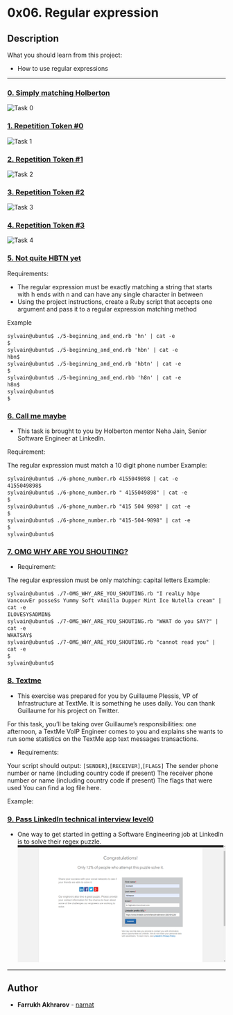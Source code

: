 # 0x06. Regular expression

## Description
What you should learn from this project:
* How to use regular expressions
---

### [0. Simply matching Holberton](./0-simply_match_holberton.rb)
![Task 0](https://s3.amazonaws.com/intranet-projects-files/holbertonschool-sysadmin_devops/78/just-match-Holberton.png)


### [1. Repetition Token #0](./1-repetition_token_0.rb)
![Task 1](https://s3.amazonaws.com/intranet-projects-files/holbertonschool-sysadmin_devops/78/repetition-token-0.png)


### [2. Repetition Token #1](./2-repetition_token_1.rb)
![Task 2](https://s3.amazonaws.com/intranet-projects-files/holbertonschool-sysadmin_devops/78/repetition-token-1.png)


### [3. Repetition Token #2](./3-repetition_token_2.rb)
![Task 3](https://s3.amazonaws.com/intranet-projects-files/holbertonschool-sysadmin_devops/78/repetition-token-2.png)


### [4. Repetition Token #3](./4-repetition_token_3.rb)
![Task 4](https://s3.amazonaws.com/intranet-projects-files/holbertonschool-sysadmin_devops/78/repetition-token-3.png)


### [5. Not quite HBTN yet](./5-beginning_and_end.rb)
Requirements:

* The regular expression must be exactly matching a string that starts with h ends with n and can have any single character in between
* Using the project instructions, create a Ruby script that accepts one argument and pass it to a regular expression matching method

Example
```
sylvain@ubuntu$ ./5-beginning_and_end.rb 'hn' | cat -e
$
sylvain@ubuntu$ ./5-beginning_and_end.rb 'hbn' | cat -e
hbn$
sylvain@ubuntu$ ./5-beginning_and_end.rb 'hbtn' | cat -e
$
sylvain@ubuntu$ ./5-beginning_and_end.rbb 'h8n' | cat -e
h8n$
sylvain@ubuntu$
$
```
### [6. Call me maybe](./6-phone_number.rb)
* This task is brought to you by Holberton mentor Neha Jain, Senior Software Engineer at LinkedIn.

Requirement:

The regular expression must match a 10 digit phone number
Example:
```
sylvain@ubuntu$ ./6-phone_number.rb 4155049898 | cat -e
4155049898$
sylvain@ubuntu$ ./6-phone_number.rb " 4155049898" | cat -e
$
sylvain@ubuntu$ ./6-phone_number.rb "415 504 9898" | cat -e
$
sylvain@ubuntu$ ./6-phone_number.rb "415-504-9898" | cat -e
$
sylvain@ubuntu$
```

### [7. OMG WHY ARE YOU SHOUTING?](./7-OMG_WHY_ARE_YOU_SHOUTING.rb)
* Requirement:

The regular expression must be only matching: capital letters
Example:

```
sylvain@ubuntu$ ./7-OMG_WHY_ARE_YOU_SHOUTING.rb "I realLy hOpe VancouvEr posseSs Yummy Soft vAnilla Dupper Mint Ice Nutella cream" | cat -e
ILOVESYSADMIN$
sylvain@ubuntu$ ./7-OMG_WHY_ARE_YOU_SHOUTING.rb "WHAT do you SAY?" | cat -e
WHATSAY$
sylvain@ubuntu$ ./7-OMG_WHY_ARE_YOU_SHOUTING.rb "cannot read you" | cat -e
$
sylvain@ubuntu$
```

### [8. Textme](./100-textme.rb)
* This exercise was prepared for you by Guillaume Plessis, VP of Infrastructure at TextMe. It is something he uses daily. You can thank Guillaume for his project on Twitter.

For this task, you’ll be taking over Guillaume’s responsibilities: one afternoon, a TextMe VoIP Engineer comes to you and explains she wants to run some statistics on the TextMe app text messages transactions.

* Requirements:

Your script should output: `[SENDER]`,`[RECEIVER]`,`[FLAGS]`
The sender phone number or name (including country code if present)
The receiver phone number or name (including country code if present)
The flags that were used
You can find a log file here.

Example:


### [9. Pass LinkedIn technical interview level0](./101-passed_linkedin_regex_challenge.jpg)
* One way to get started in getting a Software Engineering job at LinkedIn is to solve their regex puzzle.
![LinkedIn puzzle](./101-passed_linkedin_regex_challenge.jpg)
---

## Author
* **Farrukh Akhrarov** - [narnat](https://github.com/narnat)
